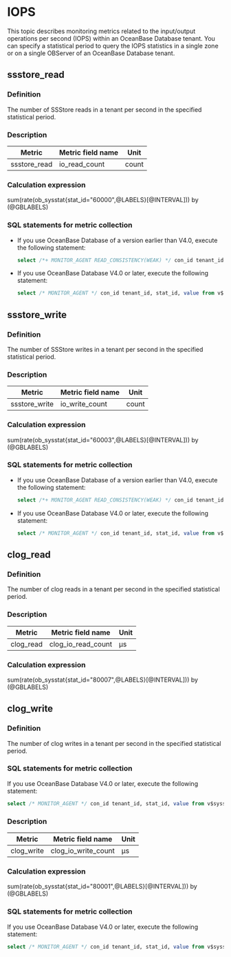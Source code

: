 # IOPS

This topic describes monitoring metrics related to the input/output operations per second (IOPS) within an OceanBase Database tenant. You can specify a statistical period to query the IOPS statistics in a single zone or on a single OBServer of an OceanBase Database tenant.

## ssstore_read

### Definition

The number of SSStore reads in a tenant per second in the specified statistical period.

### Description

| **Metric** | **Metric field name** | **Unit** |
|------------|-----------------------|----------|
| ssstore_read       | io_read_count         | count    |

### Calculation expression

sum(rate(ob_sysstat{stat_id="60000",@LABELS}[@INTERVAL])) by (@GBLABELS)

### SQL statements for metric collection

* If you use OceanBase Database of a version earlier than V4.0, execute the following statement:

  ```sql
  select /*+ MONITOR_AGENT READ_CONSISTENCY(WEAK) */ con_id tenant_id, stat_id, value from v$sysstat where stat_id IN (60000) and (con_id > 1000 or con_id = 1) and class < 1000
  ```

* If you use OceanBase Database V4.0 or later, execute the following statement:

  ```sql
  select /* MONITOR_AGENT */ con_id tenant_id, stat_id, value from v$sysstat where stat_id IN (60000) and (con_id > 1000 or con_id = 1) and class < 1000
  ```

## ssstore_write

### Definition

The number of SSStore writes in a tenant per second in the specified statistical period.

### Description

| **Metric** | **Metric field name** | **Unit** |
|------------|-----------------------|----------|
| ssstore_write      | io_write_count        | count    |

### Calculation expression

sum(rate(ob_sysstat{stat_id="60003",@LABELS}[@INTERVAL])) by (@GBLABELS)

### SQL statements for metric collection

* If you use OceanBase Database of a version earlier than V4.0, execute the following statement:

  ```sql
  select /*+ MONITOR_AGENT READ_CONSISTENCY(WEAK) */ con_id tenant_id, stat_id, value from v$sysstat where stat_id IN (60003) and (con_id > 1000 or con_id = 1) and class < 1000
  ```

* If you use OceanBase Database V4.0 or later, execute the following statement:

  ```sql
  select /* MONITOR_AGENT */ con_id tenant_id, stat_id, value from v$sysstat where stat_id IN (60003) and (con_id > 1000 or con_id = 1) and class < 1000
  ```

## clog_read

### Definition

The number of clog reads in a tenant per second in the specified statistical period.

### Description

| **Metric** | **Metric field name** |   **Unit**   |
|------------|-----------------------|--------------|
| clog_read      | clog_io_read_count         | μs |

### Calculation expression

sum(rate(ob_sysstat{stat_id="80007",@LABELS}[@INTERVAL])) by (@GBLABELS)

## clog_write

### Definition

The number of clog writes in a tenant per second in the specified statistical period.

### SQL statements for metric collection

If you use OceanBase Database V4.0 or later, execute the following statement:

  ```sql
  select /* MONITOR_AGENT */ con_id tenant_id, stat_id, value from v$sysstat where stat_id IN (80007) and (con_id > 1000 or con_id = 1) and class < 1000
  ```

### Description

| **Metric** | **Metric field name** |   **Unit**   |
|------------|-----------------------|--------------|
| clog_write      | clog_io_write_count       | μs |

### Calculation expression

sum(rate(ob_sysstat{stat_id="80001",@LABELS}[@INTERVAL])) by (@GBLABELS)

### SQL statements for metric collection

If you use OceanBase Database V4.0 or later, execute the following statement:

  ```sql
  select /* MONITOR_AGENT */ con_id tenant_id, stat_id, value from v$sysstat where stat_id IN (80001) and (con_id > 1000 or con_id = 1) and class < 1000
  ```
